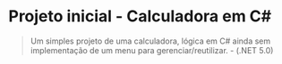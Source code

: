 # Projeto inicial - Calculadora em C#
> Um simples projeto de uma calculadora, lógica em C# ainda sem implementação de um menu para gerenciar/reutilizar. - (.NET 5.0)